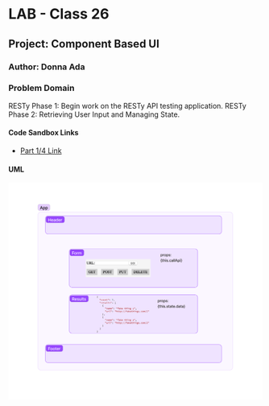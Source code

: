 # LAB - Class 26

## Project: Component Based UI

### Author: Donna Ada

### Problem Domain  

RESTy Phase 1: Begin work on the RESTy API testing application.
RESTy Phase 2: Retrieving User Input and Managing State.

#### Code Sandbox Links

- [Part 1/4 Link](https://codesandbox.io/p/github/donnaada/resty/base?workspaceId=ce71875d-ef6e-4f5c-a373-7db91650ae14)

#### UML

![Image of UML](./assets/uml.png)
